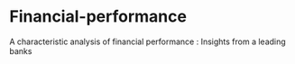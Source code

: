 # Financial-performance
A characteristic analysis of financial performance : Insights from a leading banks

